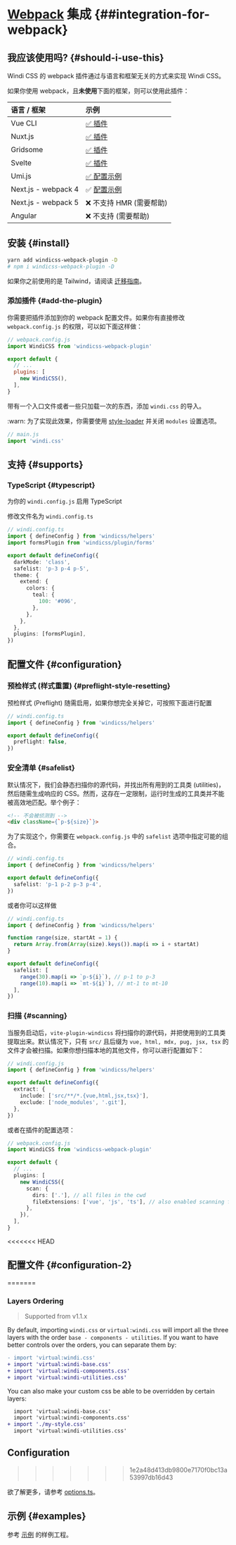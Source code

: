 <Logo name="webpack" class="logo-float-xl"/>

# [Webpack](https://webpack.js.org/) 集成 {##integration-for-webpack}

<PackageInfo name="windicss-webpack-plugin" author="harlan-zw" />

## 我应该使用吗? {#should-i-use-this}

Windi CSS 的 webpack 插件通过与语言和框架无关的方式来实现 Windi CSS。

如果你使用 webpack，且**未使用**下面的框架，则可以使用此插件：

| 语言 / 框架 |   示例 |
| :-------- | :----- |
| <Logo name="vue" class="inline"/> Vue CLI | [✅ 插件](/integrations/vue-cli.html) |
| <Logo name="nuxt" class="inline"/> Nuxt.js | [✅ 插件](/integrations/nuxt.html) |
| <Logo name="gridsome" class="inline"/> Gridsome | [✅ 插件](/integrations/gridsome.html) |
| <Logo name="svelte" class="inline"/> Svelte | [✅ 插件](/integrations/svelte.html) |
| Umi.js | [✅ 配置示例](https://github.com/windicss/windicss-webpack-plugin/tree/master/example/umijs) |
| Next.js - webpack 4 | ✅ [配置示例](https://github.com/windicss/windicss-webpack-plugin/blob/master/example/next/next.config.js) |
| Next.js - webpack 5 | ❌ 不支持 HMR (需要帮助) |
| Angular | ❌ 不支持 (需要帮助) |

## 安装 {#install}

```bash
yarn add windicss-webpack-plugin -D
# npm i windicss-webpack-plugin -D
```

如果你之前使用的是 Tailwind，请阅读 [迁移指南](/guide/migration.html)。

### 添加插件 {#add-the-plugin}

你需要把插件添加到你的 webpack 配置文件。如果你有直接修改 `webpack.config.js` 的权限，可以如下面这样做：

```js
// webpack.config.js
import WindiCSS from 'windicss-webpack-plugin'

export default {
  // ...
  plugins: [
    new WindiCSS(),
  ],
}
```

带有一个入口文件或者一些只加载一次的东西，添加 `windi.css` 的导入。

:warn: 为了实现此效果，你需要使用 [style-loader](https://webpack.js.org/loaders/style-loader/#modules) 并关闭 `modules` 设置选项。

```ts
// main.js
import 'windi.css'
```

## 支持 {#supports}

### TypeScript {#typescript}

为你的 `windi.config.js` 启用 TypeScript

修改文件名为 `windi.config.ts`

```ts
// windi.config.ts
import { defineConfig } from 'windicss/helpers'
import formsPlugin from 'windicss/plugin/forms'

export default defineConfig({
  darkMode: 'class',
  safelist: 'p-3 p-4 p-5',
  theme: {
    extend: {
      colors: {
        teal: {
          100: '#096',
        },
      },
    },
  },
  plugins: [formsPlugin],
})
```

## 配置文件 {#configuration}

### 预检样式 (样式重置) {#preflight-style-resetting}

预检样式 (Preflight) 随需启用，如果你想完全关掉它，可按照下面进行配置

```ts
// windi.config.ts
import { defineConfig } from 'windicss/helpers'

export default defineConfig({
  preflight: false,
})
```

### 安全清单 {#safelist}

默认情况下，我们会静态扫描你的源代码，并找出所有用到的工具类 (utilities)，然后随需生成响应的 CSS。然而，这存在一定限制，运行时生成的工具类并不能被高效地匹配。举个例子：

```html
<!-- 不会被侦测到 -->
<div className={`p-${size}`}>
```

为了实现这个，你需要在 `webpack.config.js` 中的 `safelist` 选项中指定可能的组合。

```ts
// windi.config.ts
import { defineConfig } from 'windicss/helpers'

export default defineConfig({
  safelist: 'p-1 p-2 p-3 p-4',
})
```

或者你可以这样做

```ts
// windi.config.ts
import { defineConfig } from 'windicss/helpers'

function range(size, startAt = 1) {
  return Array.from(Array(size).keys()).map(i => i + startAt)
}

export default defineConfig({
  safelist: [
    range(30).map(i => `p-${i}`), // p-1 to p-3
    range(10).map(i => `mt-${i}`), // mt-1 to mt-10
  ],
})
```

### 扫描 {#scanning}

当服务启动后，`vite-plugin-windicss` 将扫描你的源代码，并把使用到的工具类提取出来。默认情况下，只有 `src/` 且后缀为 `vue, html, mdx, pug, jsx, tsx` 的文件才会被扫描。如果你想扫描本地的其他文件，你可以进行配置如下：

```ts
// windi.config.js
import { defineConfig } from 'windicss/helpers'

export default defineConfig({
  extract: {
    include: ['src/**/*.{vue,html,jsx,tsx}'],
    exclude: ['node_modules', '.git'],
  },
})
```

或者在插件的配置选项：

```ts
// webpack.config.js
import WindiCSS from 'windicss-webpack-plugin'

export default {
  // ...
  plugins: [
    new WindiCSS({
      scan: {
        dirs: ['.'], // all files in the cwd
        fileExtensions: ['vue', 'js', 'ts'], // also enabled scanning for js/ts
      },
    }),
  ],
}
```

<<<<<<< HEAD
## 配置文件 {#configuration-2}
=======
### Layers Ordering

> Supported from v1.1.x

By default, importing `windi.css` or `virtual:windi.css` will import all the three layers with the order `base - components - utilities`. If you want to have better controls over the orders, you can separate them by:

```diff
- import 'virtual:windi.css'
+ import 'virtual:windi-base.css'
+ import 'virtual:windi-components.css'
+ import 'virtual:windi-utilities.css'
```

You can also make your custom css be able to be overridden by certain layers:

```diff
  import 'virtual:windi-base.css'
  import 'virtual:windi-components.css'
+ import './my-style.css'
  import 'virtual:windi-utilities.css'
```

## Configuration
>>>>>>> 1e2a48d413db9800e7170f0bc13a53997db16d43

欲了解更多，请参考 [options.ts](https://github.com/windicss/vite-plugin-windicss/blob/main/packages/plugin-utils/src/options.ts)。

## 示例 {#examples}

参考 [示例](https://github.com/windicss/windicss-webpack-plugin/tree/master/example) 的样例工程。
